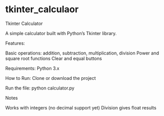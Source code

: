 # tkinter_calculaor
Tkinter Calculator

A simple calculator built with Python’s Tkinter library.

Features:

Basic operations: addition, subtraction, multiplication, division
Power and square root functions
Clear and equal buttons

Requirements: Python 3.x

How to Run: Clone or download the project

Run the file:
python calculator.py

Notes

Works with integers (no decimal support yet)
Division gives float results
